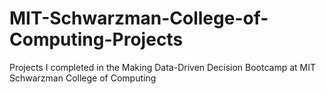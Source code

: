 # MIT-Schwarzman-College-of-Computing-Projects
Projects I completed in the Making Data-Driven Decision Bootcamp at MIT Schwarzman College of Computing
